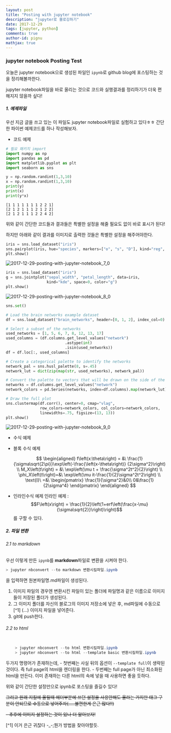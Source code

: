 ```yaml
---
layout: post
title: "Posting with jupyter notebook"
description: "jupyter로 블로깅하기"
date: 2017-12-29
tags: [jupyter, python]
comments: true
author-id: pignu
mathjax: true
---
```


### jupyter notebook Posting Test

오늘은 jupyter notebook으로 생성된 파일인 `ipynb`로 github blog에 포스팅하는 것을 정리해볼까한다.

jupyter notebook파일을 바로 올리는 것으로 코드와 실행결과를 정리하기가 더욱 편해지지 않을까 싶다!




##### 1. 예제파일

우선 지금 글을 쓰고 있는 이 파일도 jupyter notebook파일로 실험하고 있다ㅎㅎ
간단한 파이썬 예제코드를 하나 작성해보자.


- 코드 예제


```python
# 필요 패키지 import
import numpy as np
import pandas as pd
import matplotlib.pyplot as plt
import seaborn as sns
```


```python
y = np.random.randint(1,3,10)
x = np.random.randint(1,3,10)
print(y)
print(x)
print(y*x)
```

    [1 1 1 1 1 1 1 2 2 1]
    [2 1 2 1 1 1 2 1 2 2]
    [2 1 2 1 1 1 2 2 4 2]


위와 같이 간단한 코드들과 결과들은 특별한 설정을 해줄 필요도 없이 바로 표시가 된다!

하지만 아래와 같이 결과를 이미지로 출력한 것들은 특별한 설정을 해주어야한다.


```python
iris = sns.load_dataset("iris")
sns.pairplot(iris, hue="species", markers=["o", "s", "D"], kind="reg", diag_kind="kde", palette="husl")
plt.show()

```


![2017-12-29-posting-with-jupyter-notebook_7_0](https://pignuante.github.io/images/2017-12-29-posting-with-jupyter-notebook_files/2017-12-29-posting-with-jupyter-notebook_7_0.png)



```python
iris = sns.load_dataset("iris")
g = sns.jointplot("sepal_width", "petal_length", data=iris,
                  kind="kde", space=0, color="g")
plt.show()
```


![2017-12-29-posting-with-jupyter-notebook_8_0](https://pignuante.github.io/images/2017-12-29-posting-with-jupyter-notebook_files/2017-12-29-posting-with-jupyter-notebook_8_0.png)



```python
sns.set()

# Load the brain networks example dataset
df = sns.load_dataset("brain_networks", header=[0, 1, 2], index_col=0)

# Select a subset of the networks
used_networks = [1, 5, 6, 7, 8, 12, 13, 17]
used_columns = (df.columns.get_level_values("network")
                          .astype(int)
                          .isin(used_networks))
df = df.loc[:, used_columns]

# Create a categorical palette to identify the networks
network_pal = sns.husl_palette(8, s=.45)
network_lut = dict(zip(map(str, used_networks), network_pal))

# Convert the palette to vectors that will be drawn on the side of the matrix
networks = df.columns.get_level_values("network")
network_colors = pd.Series(networks, index=df.columns).map(network_lut)

# Draw the full plot
sns.clustermap(df.corr(), center=0, cmap="vlag",
               row_colors=network_colors, col_colors=network_colors,
               linewidths=.75, figsize=(13, 13))
plt.show()
```


![2017-12-29-posting-with-jupyter-notebook_9_0](https://pignuante.github.io/images/2017-12-29-posting-with-jupyter-notebook_files/2017-12-29-posting-with-jupyter-notebook_9_0.png)


- 수식 예제


- 블록 수식 예제

    $$
    \begin{aligned}
        f\left(x:\theta\right) = &\ \frac{1}{\sigma\sqrt{2\pi}}\exp\left(-\frac{\left(x-\theta\right)} {2\sigma^2}\right) \\
        M_X\left(t\right) = &\ \exp\left(\mu t + \frac{\sigma^2t^2}{2}\right) \\
        \phi_X\left(t\right)=&\ \exp\left(\mu it-\frac{1}{2}\sigma^2t^2\right) \\
        \text{I}\ =&\ \begin{pmatrix}
                        \frac{1}{\sigma^2}&0\\
                        0&\frac{1}{2\sigma^4}
                      \end{pmatrix}
    \end{aligned}
    $$

- 인라인수식 예제
  인라인 예제 : $$F\left(x\right) = \frac{1}{2}\left(1+erf\left(\frac{x-\mu}{\sigma\sqrt{2}}\right)\right)$$를 구할 수 있다.


##### 2. 파일 변환

###### 2.1 to markdown

우선 이렇게 만든 `ipynb`를 **markdown**파일로 변환을 시켜야 한다.

```powershell
> jupyter nbconvert --to markdown 변환시킬파일.ipynb
```
을 입력하면 원본파일명.md파일이 생성된다.

1. 이미지 파일의 경우엔 변환시킨 파일이 있는 폴더에 파일명과 같은 이름으로 이미지들이 저장된 폴더가 생성된다.
2. 그 이미지 폴더를 자신의 블로그의 이미지 저장소에 넣은 후, md파일에 수동으로[^1] (...) 이미지 파일을 넣어준다.
3. git에 push한다.





###### 2.2 to html

```powershell

    > jupyter nbconvert --to html 변환시킬파일.ipynb
    > jupyter nbconvert --to html --template basic 변환시킬파일.ipynb
```
두가지 명령어가 존재하는데,
    - 첫번째는 사실 뒤의 옵션이 `--template full`이 생략된것이다. 즉 full page의 html을 렌더링을 한다.
    - 두번째는 full page가 아닌 최소화된 html을 만든다. 이미 존재하는 다른 html의 속에 넣을 때 사용하면 좋을 듯하다.



위와 같이 간단한 설정만으로 ipynb로 포스팅을 즐길수 있다!

~~그리고 원래 지킬에 올릴때 헤더부분에 쓰던 설정을 사용안해도 올라는 가지만 태그 구분이 안되므로 수동으로 넣어주자(.....불편한게 은근 많다!!)~~



~~- 추후에 이미지 설정하는 것이 있나 더 알아보자!~~



[^1] 이거 은근 귀찮다 -_-;뭔가 방법을 찾아야할듯.
